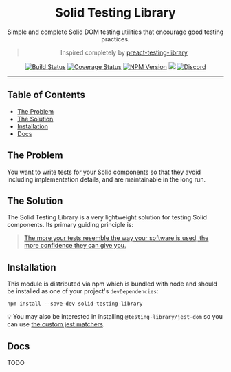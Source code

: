 <div align="center">
<h1>Solid Testing Library</h1>

<p>Simple and complete Solid DOM testing utilities that encourage good testing
practices.</p>

> Inspired completely by [preact-testing-library](https://github.com/testing-library/preact-testing-library)

[![Build Status](https://img.shields.io/travis/com/ryansolid/solid-testing-library.svg?style=flat)](https://travis-ci.com/ryansolid/solid-testing-library)
[![Coverage Status](https://img.shields.io/coveralls/github/ryansolid/solid-testing-library.svg?style=flat)](https://coveralls.io/github/ryansolid/solid-testing-library?branch=main)
[![NPM Version](https://img.shields.io/npm/v/solid-testing-library.svg?style=flat)](https://www.npmjs.com/package/solid-testing-library)
[![](https://img.shields.io/npm/dm/solid-testing-library.svg?style=flat)](https://www.npmjs.com/package/solid-testing-library)
[![Discord](https://img.shields.io/discord/722131463138705510)](https://discord.com/invite/solidjs)

</div>

<hr />

## Table of Contents

- [The Problem](#the-problem)
- [The Solution](#the-solution)
- [Installation](#installation)
- [Docs](#docs)

## The Problem

You want to write tests for your Solid components so that they avoid including implementation
details, and are maintainable in the long run.

## The Solution

The Solid Testing Library is a very lightweight solution for testing Solid components. Its primary guiding principle is:

> [The more your tests resemble the way your software is used, the more confidence they can give you.](https://twitter.com/kentcdodds/status/977018512689455106)

## Installation

This module is distributed via npm which is bundled with node and should be installed
as one of your project's `devDependencies`:

```
npm install --save-dev solid-testing-library
```

💡 You may also be interested in installing `@testing-library/jest-dom` so you can use
[the custom jest matchers](https://github.com/testing-library/jest-dom).

## Docs

TODO
<!-- See the [docs](https://testing-library.com/docs/preact-testing-library/intro) over at the Testing
Library website. -->
